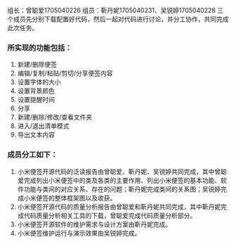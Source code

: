 组长：曾聪爱1705040226 组员：靳丹妮1705040231、吴锐婷1705040228
三个成员先分别下载配置好代码，然后一起对代码进行讨论，并分工协作，共同完成此次任务。

### 所实现的功能包括：

1. 新建/删除便签
2. 编辑/复制/粘贴/剪切/分享便签内容
3. 设置字体的大小
4. 设置背景颜色
5. 设置提醒时间
6. 分享
7. 新建/删除/修改/查看文件夹
8. 进入/退出清单模式
9. 导出文本内容

### 成员分工如下：

1. 小米便签开源代码的泛读报告由曾聪爱、靳丹妮、吴锐婷共同完成，其中曾聪爱完成列出小米便签中的类及各类的主要作用、列出小米便签的基本功能、软件功能与类间的对应关系、存在的问题；靳丹妮完成类间的关系图；吴锐婷完成小米便签的整体框架图以及收获。
2. 小米便签开源代码的质量分析报告由曾聪爱和靳丹妮共同完成，其中靳丹妮完成代码质量分析相关工具的下载，曾聪爱完成代码质量分析部分。
3. 小米便签开源软件的维护需求与设计方案由靳丹妮完成。
4. 小米便签维护运行与演示效果由吴锐婷完成。